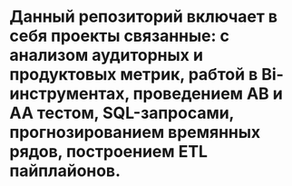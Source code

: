 # Данный репозиторий включает в себя проекты связанные: с анализом аудиторных и продуктовых метрик, рабтой в Bi-инструментах, проведением AB и AA тестом, SQL-запросами, прогнозированием времянных рядов, построением ETL пайплайонов.

